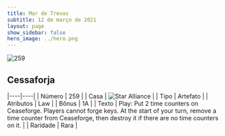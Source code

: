 ```yaml
---
title: Mar de Trevas
subtitle: 12 de março de 2021
layout: page
show_sidebar: false
hero_image: ../hero.png
---
```


![259](https://cdn.keyforgegame.com/media/card_front/pt/496_259_J95F9XW7P22H_pt.png)

## Cessaforja

|----|----|
| Número | 259 |
| Casa | ![Star Alliance](https://archonarcana.com/images/thumb/7/7d/Star_Alliance.png/22px-Star_Alliance.png "Aliança Estelar") |
| Tipo | Artefato |
| Atributos | Law |
| Bônus | 1A |
| Texto | Play: Put 2 time counters on Ceaseforge.  Players cannot forge keys.  At the start of your turn, remove a time counter from Ceaseforge, then destroy it if there are no time counters on it.  |
| Raridade | Rara |
